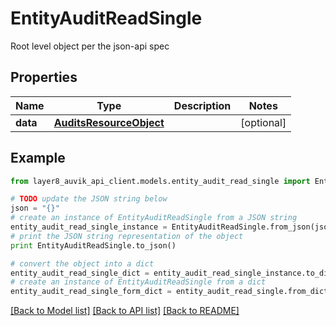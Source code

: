 # EntityAuditReadSingle

Root level object per the json-api spec

## Properties
Name | Type | Description | Notes
------------ | ------------- | ------------- | -------------
**data** | [**AuditsResourceObject**](AuditsResourceObject.md) |  | [optional] 

## Example

```python
from layer8_auvik_api_client.models.entity_audit_read_single import EntityAuditReadSingle

# TODO update the JSON string below
json = "{}"
# create an instance of EntityAuditReadSingle from a JSON string
entity_audit_read_single_instance = EntityAuditReadSingle.from_json(json)
# print the JSON string representation of the object
print EntityAuditReadSingle.to_json()

# convert the object into a dict
entity_audit_read_single_dict = entity_audit_read_single_instance.to_dict()
# create an instance of EntityAuditReadSingle from a dict
entity_audit_read_single_form_dict = entity_audit_read_single.from_dict(entity_audit_read_single_dict)
```
[[Back to Model list]](../README.md#documentation-for-models) [[Back to API list]](../README.md#documentation-for-api-endpoints) [[Back to README]](../README.md)


